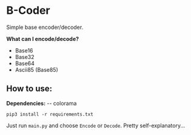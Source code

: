 # B-Coder
Simple base encoder/decoder.

**What can I encode/decode?**
- Base16
- Base32
- Base64
- Ascii85 (Base85)


## How to use:
**Dependencies:**
-- colorama

``pip3 install -r requirements.txt``

Just run ``main.py`` and choose `Encode` or `Decode`.
Pretty self-explanatory...
